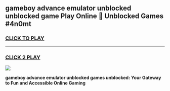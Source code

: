 
## gameboy advance emulator unblocked unblocked game Play Online 👋 Unblocked Games #4n0mt
<h3>
<a href="https://premium.freeplayer.one?title=gameboy_advance_emulator_unblocked&ref=21F">CLICK TO PLAY</a></h3>
<hr>

<h3>
<a href="https://premium.freeplayer.one?title=gameboy_advance_emulator_unblocked&ref=21F">CLICK 2 PLAY</a>
  
</h3>

<a href="https://premium.freeplayer.one?title=gameboy_advance_emulator_unblocked&ref=21F/"><img src="https://clearcache.store/games.png"></a>


**gameboy advance emulator unblocked games unblocked: Your Gateway to Fun and Accessible Online Gaming**
